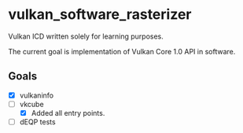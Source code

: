 # vulkan_software_rasterizer

Vulkan ICD written solely for learning purposes.

The current goal is implementation of Vulkan Core 1.0 API in software.

## Goals
- [x] vulkaninfo
- [ ] vkcube
  - [x] Added all entry points. 
- [ ] dEQP tests